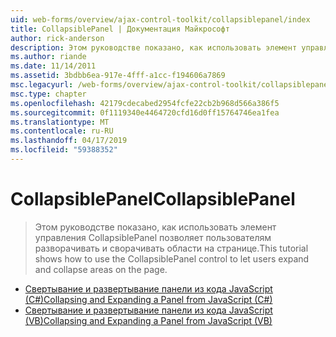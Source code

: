 ```yaml
---
uid: web-forms/overview/ajax-control-toolkit/collapsiblepanel/index
title: CollapsiblePanel | Документация Майкрософт
author: rick-anderson
description: Этом руководстве показано, как использовать элемент управления CollapsiblePanel позволяет пользователям разворачивать и сворачивать области на странице.
ms.author: riande
ms.date: 11/14/2011
ms.assetid: 3bdbb6ea-917e-4fff-a1cc-f194606a7869
msc.legacyurl: /web-forms/overview/ajax-control-toolkit/collapsiblepanel
msc.type: chapter
ms.openlocfilehash: 42179cdecabed2954fcfe22cb2b968d566a386f5
ms.sourcegitcommit: 0f1119340e4464720cfd16d0ff15764746ea1fea
ms.translationtype: MT
ms.contentlocale: ru-RU
ms.lasthandoff: 04/17/2019
ms.locfileid: "59388352"
---
```

# <a name="collapsiblepanel"></a><span data-ttu-id="b9bab-103">CollapsiblePanel</span><span class="sxs-lookup"><span data-stu-id="b9bab-103">CollapsiblePanel</span></span>

> <span data-ttu-id="b9bab-104">Этом руководстве показано, как использовать элемент управления CollapsiblePanel позволяет пользователям разворачивать и сворачивать области на странице.</span><span class="sxs-lookup"><span data-stu-id="b9bab-104">This tutorial shows how to use the CollapsiblePanel control to let users expand and collapse areas on the page.</span></span>


- [<span data-ttu-id="b9bab-105">Свертывание и развертывание панели из кода JavaScript (C#)</span><span class="sxs-lookup"><span data-stu-id="b9bab-105">Collapsing and Expanding a Panel from JavaScript (C#)</span></span>](collapsing-and-expanding-a-panel-from-javascript-cs.md)
- [<span data-ttu-id="b9bab-106">Свертывание и развертывание панели из кода JavaScript (VB)</span><span class="sxs-lookup"><span data-stu-id="b9bab-106">Collapsing and Expanding a Panel from JavaScript (VB)</span></span>](collapsing-and-expanding-a-panel-from-javascript-vb.md)
